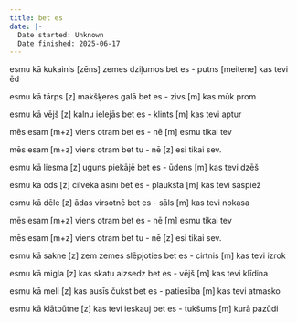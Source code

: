```yaml
---
title: bet es
date: |-
  Date started: Unknown
  Date finished: 2025-06-17
---
```

esmu kā kukainis [zēns]
zemes dziļumos
bet es - putns [meitene]
kas tevi ēd

esmu kā tārps [z]
makšķeres galā
bet es - zivs [m]
kas mūk prom

esmu kā vējš [z]
kalnu ielejās
bet es - klints [m]
kas tevi aptur

mēs esam [m+z]
viens otram
bet es - nē [m]
esmu tikai tev

mēs esam [m+z]
viens otram
bet tu - nē [z]
esi tikai sev.

esmu kā liesma [z]
uguns piekājē
bet es - ūdens [m]
kas tevi dzēš

esmu kā ods [z]
cilvēka asinī
bet es - plauksta [m]
kas tevi saspiež

esmu kā dēle [z]
ādas virsotnē
bet es - sāls [m]
kas tevi nokasa

mēs esam [m+z]
viens otram
bet es - nē [m]
esmu tikai tev

mēs esam [m+z]
viens otram
bet tu - nē [z]
esi tikai sev.

esmu kā sakne [z]
zem zemes slēpjoties
bet es - cirtnis [m]
kas tevi izrok

esmu kā migla [z]
kas skatu aizsedz
bet es - vējš [m]
kas tevi klīdina

esmu kā meli [z]
kas ausīs čukst
bet es - patiesība [m]
kas tevi atmasko

esmu kā klātbūtne [z]
kas tevi ieskauj
bet es - tukšums [m]
kurā pazūdi